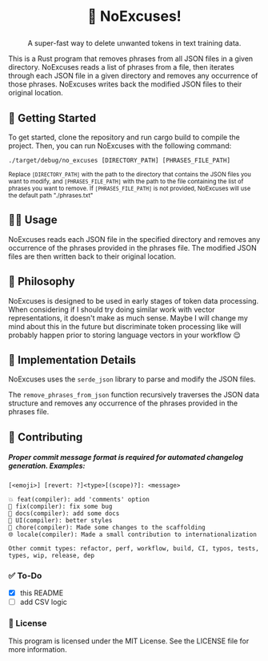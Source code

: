 <h1 align="center">

🙅 NoExcuses!

</h1>
<p align="center">
A super-fast way to delete unwanted tokens in text training data.
</p>

This is a Rust program that removes phrases from all JSON files in a given directory. NoExcuses reads a list of phrases from a file, then iterates through each JSON file in a given directory and removes any occurrence of those phrases. NoExcuses writes back the modified JSON files to their original location.

## 🚀 Getting Started

To get started, clone the repository and run cargo build to compile the project. Then, you can run NoExcuses with the following command:

``` shell 
./target/debug/no_excuses [DIRECTORY_PATH] [PHRASES_FILE_PATH]
```

 <small>Replace `[DIRECTORY_PATH]` with the path to the directory that contains the JSON files you want to modify, and `[PHRASES_FILE_PATH]` with the path to the file containing the list of phrases you want to remove. If `[PHRASES_FILE_PATH]` is not provided, NoExcuses will use the default path "./phrases.txt"</small>

## 👌🏼 Usage

NoExcuses reads each JSON file in the specified directory and removes any occurrence of the phrases provided in the phrases file. The modified JSON files are then written back to their original location.

## 🔮 Philosophy

NoExcuses is designed to be used in early stages of token data processing. When considering if I should try doing similar work with vector representations, it doesn't make as much sense. Maybe I will change my mind about this in the future but discriminate token processing like will probably happen prior to storing language vectors in your workflow 😌

## 🔌 Implementation Details

NoExcuses uses the `serde_json` library to parse and modify the JSON files.

The `remove_phrases_from_json` function recursively traverses the JSON data structure and removes any occurrence of the phrases provided in the phrases file.

## 🙋 Contributing

##### Proper commit message format is required for automated changelog generation. Examples:

    [<emoji>] [revert: ?]<type>[(scope)?]: <message>

    💥 feat(compiler): add 'comments' option
    🐛 fix(compiler): fix some bug
    📝 docs(compiler): add some docs
    🌷 UI(compiler): better styles
    🏰 chore(compiler): Made some changes to the scaffolding
    🌐 locale(compiler): Made a small contribution to internationalization

    Other commit types: refactor, perf, workflow, build, CI, typos, tests, types, wip, release, dep

### ✅ To-Do

- [x] this README
- [ ] add CSV logic

### 📑 License

This program is licensed under the MIT License. See the LICENSE file for more information.

